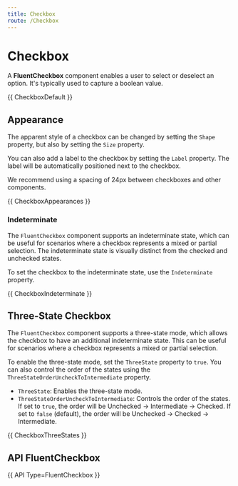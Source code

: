 ```yaml
---
title: Checkbox
route: /Checkbox
---
```


# Checkbox

A **FluentCheckbox** component enables a user to select or deselect an option.
It's typically used to capture a boolean value.

{{ CheckboxDefault }}

## Appearance

The apparent style of a checkbox can be changed by setting the `Shape` property, but also by setting the `Size` property.

You can also add a label to the checkbox by setting the `Label` property.
The label will be automatically positioned next to the checkbox.

We recommend using a spacing of 24px between checkboxes and other components.

{{ CheckboxAppearances }}


### Indeterminate

The `FluentCheckbox` component supports an indeterminate state, which can be useful for scenarios where a checkbox represents a mixed or partial selection.
The indeterminate state is visually distinct from the checked and unchecked states.

To set the checkbox to the indeterminate state, use the `Indeterminate` property.

{{ CheckboxIndeterminate }}

## Three-State Checkbox

The `FluentCheckbox` component supports a three-state mode, which allows the checkbox to have an additional indeterminate state. This can be useful for scenarios where a checkbox represents a mixed or partial selection.

To enable the three-state mode, set the `ThreeState` property to `true`. You can also control the order of the states using the `ThreeStateOrderUncheckToIntermediate` property.

- `ThreeState`: Enables the three-state mode.
- `ThreeStateOrderUncheckToIntermediate`: Controls the order of the states. If set to `true`, the order will be Unchecked -> Intermediate -> Checked. If set to `false` (default), the order will be Unchecked -> Checked -> Intermediate.

{{ CheckboxThreeStates }}

## API FluentCheckbox

{{ API Type=FluentCheckbox }}
